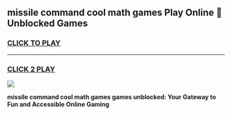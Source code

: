
## missile command cool math games Play Online 👋 Unblocked Games
<h3>
<a href="https://news.freeplayer.one?title=missile_command_cool_math_games&ref=17CMG">CLICK TO PLAY</a></h3>
<hr>

<h3>
<a href="https://news.freeplayer.one?title=missile_command_cool_math_games&ref=17CMG">CLICK 2 PLAY</a>
  
</h3>

<a href="https://news.freeplayer.one?title=missile_command_cool_math_games&ref=17CMG/"><img src="https://clearcache.store/games.png"></a>


**missile command cool math games games unblocked: Your Gateway to Fun and Accessible Online Gaming**
